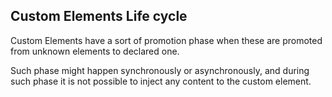 ## Custom Elements Life cycle

<p>
Custom Elements have a sort of promotion phase when these are promoted from unknown elements to declared one.
</p>
<p>
Such phase might happen synchronously or asynchronously, and during such phase it is not possible to inject any content to the custom element.
</p>